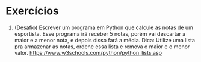 # Exercícios

1) (Desafio) Escrever um programa em Python que calcule as notas de um esportista. Esse programa irá receber 5 notas, porém vai descartar a maior e a menor nota, e depois disso fará a média. Dica: Utilize uma lista pra armazenar as notas, ordene essa lista e remova o maior e o menor valor. https://www.w3schools.com/python/python_lists.asp
